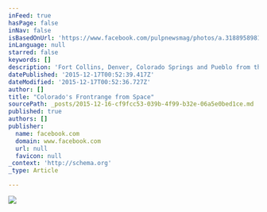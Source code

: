 ```yaml
---
inFeed: true
hasPage: false
inNav: false
isBasedOnUrl: 'https://www.facebook.com/pulpnewsmag/photos/a.318895898132970.72668.122474401108455/1027737607248792/?type=3&permPage=1'
inLanguage: null
starred: false
keywords: []
description: 'Fort Collins, Denver, Colorado Springs and Pueblo from the ISS.'
datePublished: '2015-12-17T00:52:39.417Z'
dateModified: '2015-12-17T00:52:36.727Z'
author: []
title: "Colorado's Frontrange from Space"
sourcePath: _posts/2015-12-16-cf9fcc53-039b-4f99-b32e-06a5e0bed1ce.md
published: true
authors: []
publisher:
  name: facebook.com
  domain: www.facebook.com
  url: null
  favicon: null
_context: 'http://schema.org'
_type: Article

---
```

![](https://s3-us-west-2.amazonaws.com/the-grid-img/p/09b110304b5f134506327e0bc83fc48c6e92b134.jpg)